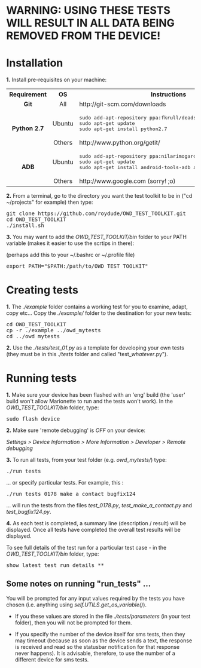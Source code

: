WARNING: USING THESE TESTS WILL RESULT IN ALL DATA BEING REMOVED FROM THE DEVICE!
=================================================================================



Installation
============

<b>1.</b> Install pre-requisites on your machine: 

<table>
  <tr> 
       <th>Requirement </th> 
       <th>OS          </th>     
       <th>Instructions</th> 
  </tr>
  <tr> 
       <td align=center><b>Git        </td> 
       <td align=center>All           </td>     
       <td align=left>http://git-scm.com/downloads</td>
  </tr>

  <tr> 
      <td rowspan=2 align=center><b>Python 2.7 </b></td> 
      <td align=center>Ubuntu                      </td>     
      <td align=left>
<pre>
sudo add-apt-repository ppa:fkrull/deadsnakes
sudo apt-get update
sudo apt-get install python2.7
</pre>
      </td> 
  </tr>
  <tr>
       <td align=center>Others    </td>     
       <td align=left>http://www.python.org/getit/</td> 
  </tr>

  <tr> 
       <td rowspan=2 align=center><b>ADB</b></td> 
       <td align=center>Ubuntu    </td>     
       <td align=left>
<pre>
sudo add-apt-repository ppa:nilarimogard/webupd8
sudo apt-get update
sudo apt-get install android-tools-adb android-tools-fastboot
</pre>
       </td>
  </tr>
  <tr>
       <td align=center>Others    </td>     
       <td align=left>http://www.google.com (sorry! ;o)</td> 
  </tr>
</table>

<b>2.</b> From a terminal, go to the directory you want the test toolkit to be in ("cd ~/projects" for example) then type:

<pre>
git clone https://github.com/roydude/OWD_TEST_TOOLKIT.git
cd OWD_TEST_TOOLKIT
./install.sh
</pre>

<b>3.</b> You may want to add the *OWD_TEST_TOOLKIT/bin* folder to your PATH variable (makes it easier to use the scrtips in there):

(perhaps add this to your ~/.bashrc or ~/.profile file)
<pre>
export PATH="$PATH:/path/to/OWD_TEST_TOOLKIT"
</pre>


Creating tests
==============

<b>1.</b> The *./example* folder contains a working test for you to examine, adapt, copy etc... Copy the *./example/* folder to the destination for your new tests:

<pre>
cd OWD_TEST_TOOLKIT
cp -r ./example ../owd_mytests
cd ../owd_mytests
</pre>

<b>2.</b> Use the *./tests/test_01.py* as a template for developing your own tests (they must be in this *./tests* folder and called "test_*whatever*.py").


Running tests
=============

<b>1.</b> Make sure your device has been flashed with an 'eng' build (the 'user' build won't allow Marionette to run and the tests won't work). In the *OWD_TEST_TOOLKIT/bin* folder, type:
<pre>
sudo flash_device
</pre>


<b>2.</b> Make sure 'remote debugging' is *OFF* on your device:

*Settings > Device Information > More Information >  Developer > Remote debugging*


<b>3.</b> To run all tests, from your test folder (e.g. *owd_mytests/*) type:

<pre>
./run_tests
</pre>

... or specify particular tests. For example, this :

<pre>
./run_tests 0178 make_a_contact bugfix124
</pre>

... will run the tests from the files *test_0178.py*, *test_make_a_contact.py* and *test_bugfix124.py*.

<b>4.</b> As each test is completed, a summary line (description / result) will be displayed. Once all tests have completed the overall test results will be displayed.

To see full details of the test run for a particular test case - in the *OWD_TEST_TOOLKIT/bin* folder, type:

<pre>
show_latest_test_run_details *<test name>*
</pre>


Some notes on running "run_tests" ...
-------------------------------------

You will be prompted for any input values required by the tests you have chosen (i.e. anything using *self.UTILS.get_os_variable()*).

* If you these values are stored in the file *./tests/parameters* (in your test folder), then you will not be prompted for them.

* If you specify the number of the device itself for sms tests, then they may timeout (because as soon as the device sends a text, the response is received and read so the statusbar notification for that response never happens). It is advisable, therefore, to use the number of a different device for sms tests.

